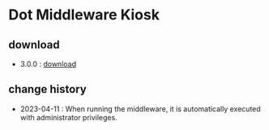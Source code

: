 # Dot Middleware Kiosk

## download
- 3.0.0 : <a href="dot-middleware-kiosk-3.0.0.zip">download</a>

## change history
- 2023-04-11 : When running the middleware, it is automatically executed with administrator privileges.